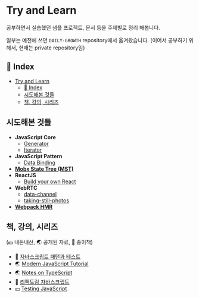 # Try and Learn

공부하면서 실습했던 샘플 프로젝트, 문서 등을 주제별로 정리 해봅니다.

일부는 예전에 쓰던 `DAILY-GROWTH` repository에서 옮겨왔습니다. (이어서 공부하기
위해서, 현재는 private repository임)

## 📖 Index

- [Try and Learn](#try-and-learn)
  - [📖 Index](#-index)
  - [시도해본 것들](#시도해본-것들)
  - [책, 강의, 시리즈](#책-강의-시리즈)

## 시도해본 것들

- **JavaScript Core**
  - [Generator](./try/javascript-core/generator)
  - [Iterator](./try/javascript-core/iterator)
- **JavaScript Pattern**
  - [Data Binding](./try/javascript-pattern/vanilla-js-data-binding)
- **[Mobx State Tree (MST)](./try/mobx-state-tree)**
- **ReactJS**
  - [Build your own React](./try/reactjs/build-your-own-react)
- **WebRTC**
  - [data-channel](./try/web-rtc/data-channel)
  - [taking-still-photos](./try/web-rtc/taking-still-photos)
- **[Webpack HMR](./try/webpack-hmr)**

## 책, 강의, 시리즈

(💵 내돈내산, 🌏 공개된 자료, 📕 종이책)

- 📕 [자바스크립트 패턴과 테스트](./material/javascript-pattern-and-test)
- 🌏 [Modern JavaScript Tutorial](./material/modern-javascript-tutorial)
- 🌏 [Notes on TypeScript](./material/notes-on-typescript)
- 📕 [리팩토링 자바스크립트](./material/refactoring-javascript)
- 💵 [Testing JavaScript](./material/testing-javascript)
